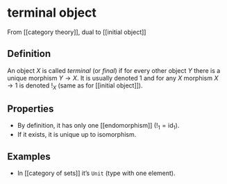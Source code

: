 # terminal object
From [[category theory]], dual to [[initial object]]

## Definition
An object $X$ is called _terminal_ (or _final_) if for every other object $Y$ there is a unique morphism $Y \to X$. It is usually denoted $1$ and for any $X$ morphism $X \to 1$ is denoted $!_{X}$ (same as for [[initial object]]).

## Properties
- By definition, it has only one [[endomorphism]] ($!_{1} = \mathrm{id}_{1}$).
- If it exists, it is unique up to isomorphism.

## Examples
- In [[category of sets]] it’s `Unit` (type with one element).